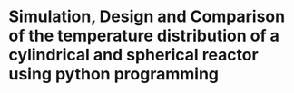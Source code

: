 # Simulation, Design and Comparison of the temperature distribution of a cylindrical and spherical reactor using python programming
